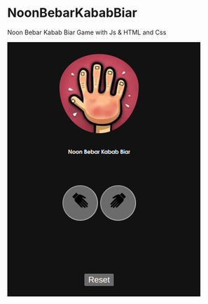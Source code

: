 # NoonBebarKababBiar
Noon Bebar Kabab Biar Game with Js &amp; HTML and Css

![My Image](src/img/gamePage.png)
